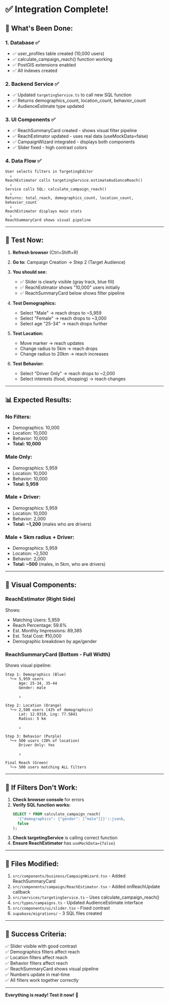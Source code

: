 # ✅ Integration Complete!

## 🎉 What's Been Done:

### **1. Database ✅**
- ✅ user_profiles table created (10,000 users)
- ✅ calculate_campaign_reach() function working
- ✅ PostGIS extensions enabled
- ✅ All indexes created

### **2. Backend Service ✅**
- ✅ Updated `targetingService.ts` to call new SQL function
- ✅ Returns demographics_count, location_count, behavior_count
- ✅ AudienceEstimate type updated

### **3. UI Components ✅**
- ✅ ReachSummaryCard created - shows visual filter pipeline
- ✅ ReachEstimator updated - uses real data (useMockData=false)
- ✅ CampaignWizard integrated - displays both components
- ✅ Slider fixed - high contrast colors

### **4. Data Flow ✅**
```
User selects filters in TargetingEditor
  ↓
ReachEstimator calls targetingService.estimateAudienceReach()
  ↓
Service calls SQL: calculate_campaign_reach()
  ↓
Returns: total_reach, demographics_count, location_count, behavior_count
  ↓
ReachEstimator displays main stats
  ↓
ReachSummaryCard shows visual pipeline
```

---

## 🧪 Test Now:

1. **Refresh browser** (Ctrl+Shift+R)

2. **Go to:** Campaign Creation → Step 2 (Target Audience)

3. **You should see:**
   - ✅ Slider is clearly visible (gray track, blue fill)
   - ✅ ReachEstimator shows "10,000" users initially
   - ✅ ReachSummaryCard below shows filter pipeline

4. **Test Demographics:**
   - Select "Male" → reach drops to ~5,959
   - Select "Female" → reach drops to ~3,000
   - Select age "25-34" → reach drops further

5. **Test Location:**
   - Move marker → reach updates
   - Change radius to 5km → reach drops
   - Change radius to 20km → reach increases

6. **Test Behavior:**
   - Select "Driver Only" → reach drops to ~2,000
   - Select interests (food, shopping) → reach changes

---

## 📊 Expected Results:

### **No Filters:**
- Demographics: 10,000
- Location: 10,000
- Behavior: 10,000
- **Total: 10,000**

### **Male Only:**
- Demographics: 5,959
- Location: 10,000
- Behavior: 10,000
- **Total: 5,959**

### **Male + Driver:**
- Demographics: 5,959
- Location: 10,000
- Behavior: 2,000
- **Total: ~1,200** (males who are drivers)

### **Male + 5km radius + Driver:**
- Demographics: 5,959
- Location: ~2,500
- Behavior: 2,000
- **Total: ~500** (males, in 5km, who are drivers)

---

## 🎨 Visual Components:

### **ReachEstimator (Right Side)**
Shows:
- Matching Users: 5,959
- Reach Percentage: 59.6%
- Est. Monthly Impressions: 89,385
- Est. Total Cost: ₹10,000
- Demographic breakdown by age/gender

### **ReachSummaryCard (Bottom - Full Width)**
Shows visual pipeline:
```
Step 1: Demographics (Blue)
  └─> 5,959 users
      Age: 25-34, 35-44
      Gender: male
      
      ↓
      
Step 2: Location (Orange)
  └─> 2,500 users (42% of demographics)
      Lat: 12.9310, Lng: 77.5841
      Radius: 5 km
      
      ↓
      
Step 3: Behavior (Purple)
  └─> 500 users (20% of location)
      Driver Only: Yes
      
      ↓
      
Final Reach (Green)
  └─> 500 users matching ALL filters
```

---

## 🐛 If Filters Don't Work:

1. **Check browser console** for errors
2. **Verify SQL function works:**
   ```sql
   SELECT * FROM calculate_campaign_reach(
     '{"demographics": {"gender": ["male"]}}'::jsonb,
     false
   );
   ```
3. **Check targetingService** is calling correct function
4. **Ensure ReachEstimator** has `useMockData={false}`

---

## 📝 Files Modified:

1. `src/components/business/CampaignWizard.tsx` - Added ReachSummaryCard
2. `src/components/campaign/ReachEstimator.tsx` - Added onReachUpdate callback
3. `src/services/targetingService.ts` - Uses calculate_campaign_reach()
4. `src/types/campaigns.ts` - Updated AudienceEstimate interface
5. `src/components/ui/slider.tsx` - Fixed contrast
6. `supabase/migrations/` - 3 SQL files created

---

## 🎉 Success Criteria:

✅ Slider visible with good contrast  
✅ Demographics filters affect reach  
✅ Location filters affect reach  
✅ Behavior filters affect reach  
✅ ReachSummaryCard shows visual pipeline  
✅ Numbers update in real-time  
✅ All filters work together correctly  

---

**Everything is ready! Test it now!** 🚀
